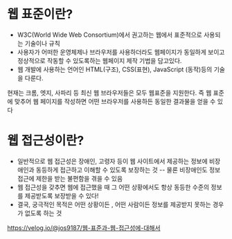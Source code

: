 # 웹 표준이란?
- W3C(World Wide Web Consortium)에서 권고하는 웹에서 표준적으로 사용되는 기술이나 규칙
- 사용자가 어떠한 운영체제나 브라우저를 사용하더라도 웹페이지가 동일하게 보이고 정상적으로 작동할 수 있도록하는 웹페이지 제작 기법을 담고있다.
- 웹 개발에 사용하는 언어인 HTML(구조), CSS(표현), JavaScript (동작)등의 기술을 다룬다.

현재는 크롬, 엣지, 사파리 등 최신 웹 브라우저들은 모두 웹표준을 지원한다.
즉 웹 표준에 맞추어 웹 페이지를 작성하면 어떤 브라우저를 사용하든 동일한 결과물을 얻을 수 있다

# 웹 접근성이란?
- 일반적으로 웹 접근성은 장애인, 고령자 등이 웹 사이트에서 제공하는 정보에 비장애인과 동등하게 접근하고 이해할 수 있도록 보장하는 것
-- 물론 비장애인도 정보 접근에 제한을 받는 불편함을 겪을 수 있음
- 웹 접근성을 갖추면 웹에 접근했을 때 그 어떤 상황에서도 항상 동등한 수준의 정보를 제공받도록 보장받을 수 있다!
- 결국, 궁극적인 목적은 어떤 상황이든 , 어떤 사람이든 정보를 제공받지 못하는 경우가 없도록 하는 것

https://velog.io/@jos9187/웹-표준과-웹-접근성에-대해서
